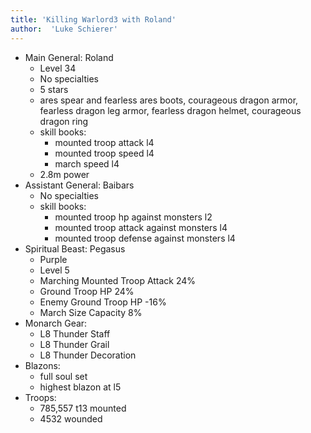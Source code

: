 ```yaml
---
title: 'Killing Warlord3 with Roland'
author:  'Luke Schierer'
---
```


* Main General: Roland
  * Level 34
  * No specialties
  * 5 stars
  * ares spear and fearless ares boots, courageous dragon armor, fearless dragon leg armor, fearless dragon helmet, courageous dragon ring
  * skill books:
    * mounted troop attack l4
    * mounted troop speed l4
    * march speed l4
  * 2.8m power
* Assistant General: Baibars
  * No specialties
  * skill books:
    * mounted troop hp against monsters l2
    * mounted troop attack against monsters l4
    * mounted troop defense against monsters l4
* Spiritual Beast: Pegasus
  * Purple
  * Level 5
  * Marching Mounted Troop Attack 24%
  * Ground Troop HP 24%
  * Enemy Ground Troop HP -16%
  * March Size Capacity 8%
* Monarch Gear:
  * L8 Thunder Staff
  * L8 Thunder Grail
  * L8 Thunder Decoration
* Blazons:
  * full soul set
  * highest blazon at l5
* Troops:
  * 785,557 t13 mounted
  * 4532 wounded

